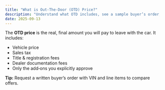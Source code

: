 ```yaml
---
title: "What is Out‑The‑Door (OTD) Price?"
description: "Understand what OTD includes, see a sample buyer’s order, and avoid add‑on traps."
date: 2025-09-13
---
```

The **OTD price** is the real, final amount you will pay to leave with the car. It includes:

- Vehicle price
- Sales tax
- Title & registration fees
- Dealer documentation fees
- Only the add‑ons you explicitly approve

**Tip:** Request a written buyer’s order with VIN and line items to compare offers.
